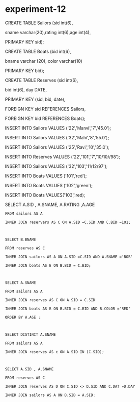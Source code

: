 # experiment-12
CREATE TABLE Sailors (sid int(6), 

sname varchar(20),rating int(6),age int(4),

PRIMARY KEY sid);

CREATE TABLE Boats (bid int(6), 

bname varchar (20), color varchar(10) 

PRIMARY KEY bid);

CREATE TABLE Reserves (sid int(6), 

bid int(6), day DATE, 

PRIMARY KEY (sid, bid, date), 

FOREIGN KEY sid REFERENCES Sailors,

FOREIGN KEY bid REFERENCES Boats);

 INSERT INTO Sailors  VALUES ('22','Manvi','7','45.0');

INSERT INTO Sailors  VALUES ('32','Mahi','8','55.0');

INSERT INTO Sailors  VALUES ('25','Ravi','10','35.0');

INSERT INTO Reserves VALUES ('22','101','7','10/10//98');

INSERT INTO Sailors  VALUES ('32','103','11/12/97');

INSERT INTO Boats VALUES ('101','red');

INSERT INTO Boats VALUES ('102','green');

INSERT INTO Boats VALUES('103','red);














SELECT A.SID , A.SNAME, A.RATING ,A.AGE

    FROM sailors AS A

    INNER JOIN reservers AS C ON A.SID =C.SID AND C.BID =101;

    

    SELECT B.BNAME

    FROM reserves AS C

    INNER JOIN sailors AS A ON A.SID =C.SID AND A.SNAME ='BOB'

    INNER JOIN boats AS B ON B.BID = C.BID;



    SELECT A.SNAME

    FROM sailors AS A

    INNER JOIN reserves AS C ON A.SID = C.SID

    INNER JOIN boats AS B ON B.BID = C.BID AND B.COLOR ='RED'

    ORDER BY A.AGE ;

    

	SELECT DISTINCT A.SNAME

    FROM sailors AS A 

    INNER JOIN reserves AS c ON A.SID IN (C.SID);

    

    SELECT A.SID , A.SNAME

    FROM reserves AS C

    INNER JOIN reserves AS D ON C.SID <> D.SID AND C.DAT =D.DAY

    INNER JOIN sailors AS A ON D.SID = A.SID;
